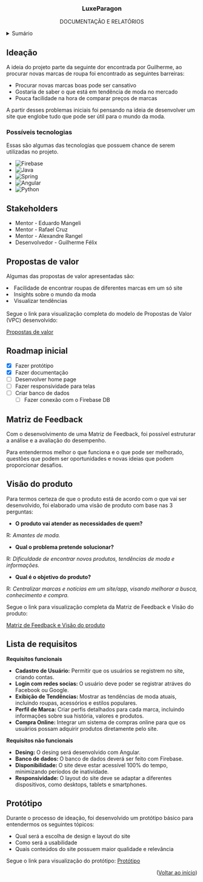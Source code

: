 <a name="readme-top"></a>

  <h3 align="center">LuxeParagon</h3>

  <p align="center">
    DOCUMENTAÇÃO E RELATÓRIOS
</div>

<!-- TABLE OF CONTENTS -->
<details>
  <summary>Sumário</summary>
  <ol>
    <li>
      <a href="#ideação">Ideação</a>
      <li><a href="#possíveis-tecnologias">Possíveis tecnologias</a></li>
    </li>
    <li>
      <a href="#stakeholders">Stakeholders</a>
    </li>
    <li><a href="#propostas-de-valor">Propostas de valor</a></li>
    <li><a href="#roadmap-inicial">Roadmap inicial</a></li>
    <li><a href="#matriz-de-feedback">Matriz de Feedback</a></li>
    <li><a href="#visão-do-produto">Visão do produto</a></li>
    <li><a href="#lista-de-requisitos">Lista de requisitos</a></li>
    <li><a href="#protótipo">Protótipo</a></li>
  </ol>
</details>

## Ideação

A ideia do projeto parte da seguinte dor encontrada por Guilherme, ao procurar novas marcas de roupa foi encontrado as seguintes barreiras:

<ul>
 <li>Procurar novas marcas boas pode ser cansativo  </li>

 <li>Gostaria de saber o que está em tendência de moda no mercado  </li>

 <li>Pouca facilidade na hora de comparar preços de marcas  </li>
</ul>

A partir desses problemas iniciais foi pensando na ideia de desenvolver um site que englobe tudo que pode ser útil para o mundo da moda.

### Possíveis tecnologias

Essas são algumas das tecnologias que possuem chance de serem utilizadas no projeto.

- ![Firebase](https://img.shields.io/badge/firebase-a08021?style=for-the-badge&logo=firebase&logoColor=ffcd34)
- ![Java](https://img.shields.io/badge/java-%23ED8B00.svg?style=for-the-badge&logo=openjdk&logoColor=white)
-	![Spring](https://img.shields.io/badge/spring-%236DB33F.svg?style=for-the-badge&logo=spring&logoColor=white)
- ![Angular](https://img.shields.io/badge/angular-%23DD0031.svg?style=for-the-badge&logo=angular&logoColor=white)
- ![Python](https://img.shields.io/badge/python-3670A0?style=for-the-badge&logo=python&logoColor=ffdd54)

## Stakeholders

<ul>
<li>Mentor - Eduardo Mangeli</li>
<li>Mentor - Rafael Cruz</li>
<li>Mentor - Alexandre Rangel</li>
<li>Desenvolvedor - Guilherme Félix</li>
</ul>

## Propostas de valor

Algumas das propostas de valor apresentadas são:

</ul>
<li>Facilidade de encontrar roupas de diferentes marcas em um só site </li>

<li>Insights sobre o mundo da moda </li>

<li>Visualizar tendências </li>
</ul>
<br>
Segue o link para visualização completa do modelo de Propostas de Valor (VPC) desenvolvido:

<a href="https://miro.com/app/board/uXjVNk9OfuE=/">Propostas de valor</a>

## Roadmap inicial

- [x] Fazer protótipo
- [x] Fazer documentação
- [ ] Desenvolver home page
- [ ] Fazer responsividade para telas
- [ ] Criar banco de dados
  - [ ] Fazer conexão com o Firebase DB

## Matriz de Feedback

Com o desenvolvimento de uma Matriz de Feedback, foi possível estruturar a análise e a avaliação do desempenho.

Para entendermos melhor o que funciona e o que pode ser melhorado, questões que podem ser oportunidades e novas ideias que podem proporcionar desafios.

## Visão do produto

Para termos certeza de que o produto está de acordo com o que vai ser desenvolvido, foi elaborado uma visão de produto com base nas 3 perguntas:

- <strong>O produto vai atender as necessidades de quem? </strong>

R: <em>Amantes de moda.</em>

- <strong>Qual o problema pretende solucionar?</strong>

R: <em>Dificuldade de encontrar novos produtos, tendências de moda e informações.</em>

- <strong>Qual é o objetivo do produto?</strong>

R: <em>Centralizar marcas e notícias em um site/app, visando melhorar a busca, conhecimento e compra.</em>

Segue o link para visualização completa da Matriz de Feedback e Visão do produto:

<a href="https://miro.com/app/board/uXjVKXlO8ig=/">Matriz de Feedback e Visão do produto</a>

## Lista de requisitos

<strong>Requisitos funcionais</strong>

<ul>

<li> <strong>Cadastro de Usuário:</strong> Permitir que os usuários se registrem no site, criando contas.</li>
<li> <strong>Login com redes socias: </strong> O usuário deve poder se registrar atráves do Facebook ou Google.</li>
<li> <strong>Exibição de Tendências: </strong> Mostrar as tendências de moda atuais, incluindo roupas, acessórios e estilos populares.</li>
<li> <strong> Perfil de Marca: </strong> Criar perfis detalhados para cada marca, incluindo informações sobre sua história, valores e produtos.</li>
<li> <strong> Compra Online: </strong> Integrar um sistema de compras online para que os usuários possam adquirir produtos diretamente pelo site.</li>

</ul>

<strong>Requisitos não funcionais</strong>

<ul>
<li> <strong> Desing: </strong>O desing será desenvolvido com Angular.</li>
<li><strong> Banco de dados: </strong> O banco de dados deverá ser feito com Firebase.</li>
<li><strong> Disponibilidade: </strong> O site deve estar acessível 100% do tempo, minimizando períodos de inatividade.</li>
<li><strong> Responsividade: </strong> O layout do site deve se adaptar a diferentes dispositivos, como desktops, tablets e smartphones.</li>
</ul>

## Protótipo

Durante o processo de ideação, foi desenvolvido um protótipo básico para entendermos os seguintes tópicos:

<ul>
<li>Qual será a escolha de design e layout do site </li>

<li>Como será a usabilidade </li>

<li>Quais conteúdos do site possuem maior qualidade e relevância</li>

</ul>

Segue o link para visualização do protótipo:
<a href="https://shorturl.at/rPVX0">Protótipo</a>

<p align="right">(<a href="#readme-top">Voltar ao início</a>)</p>
